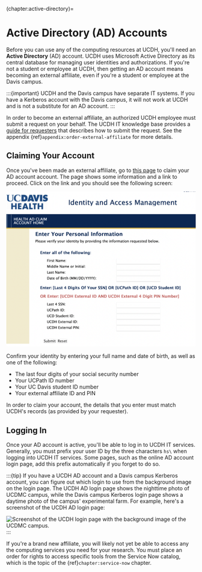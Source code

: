 (chapter:active-directory)=
# Active Directory (AD) Accounts

Before you can use any of the computing resources at UCDH, you'll need an
**Active Directory** (AD) account. UCDH uses Microsoft Active Directory as its
central database for managing user identities and authorizations. If you're not
a student or employee at UCDH, then getting an AD account means becoming an
external affiliate, even if you're a student or employee at the Davis campus.

:::{important}
UCDH and the Davis campus have separate IT systems. If you have a Kerberos
account with the Davis campus, it will not work at UCDH and is not a substitute
for an AD account.
:::

<!-- FIXME: who's authorized to submit affiliate requests? -->

In order to become an external affiliate, an authorized UCDH employee must
submit a request on your behalf. The UCDH IT knowledge base provides a [guide
for requesters][ad-account-request] that describes how to submit the request.
See the appendix {ref}`appendix:order-external-affiliate` for more details.

[ad-account-request]: https://ucdh.service-now.com/itss?id=kb_article_view&sys_kb_id=b233d4161bfd5d501c9e4223cd4bcba5


## Claiming Your Account

Once you've been made an external affiliate, go to [this
page][claim-ad-account] to claim your AD account account. The page shows some
information and a link to proceed. Click on the link and you should see the
following screen:

[claim-ad-account]: https://hsiam.ucdavis.edu/selfservice/claimaccount

![Screenshot of the form that allows you to claim your Active Directory account](../img/claim-AD-account.png)

Confirm your identity by entering your full name and date of birth, as well as
one of the following:

- The last four digits of your social security number
- Your UCPath ID number
- Your UC Davis student ID number
- Your external affiliate ID and PIN

In order to claim your account, the details that you enter must match UCDH's
records (as provided by your requester).


## Logging In

Once your AD account is active, you'll be able to log in to UCDH IT services.
Generally, you must prefix your user ID by the three characters `hs\` when
logging into UCDH IT services. Some pages, such as the online AD account login
page, add this prefix automatically if you forget to do so.


:::{tip}
If you have a UCDH AD account and a Davis campus Kerberos account, you can
figure out which login to use from the background image on the login page. The
UCDH AD login page shows the nighttime photo of UCDMC campus, while the Davis
campus Kerberos login page shows a daytime photo of the campus' experimental
farm. For example, here's a screenshot of the UCDH AD login page:

![Screenshot of the UCDH login page with the background image of the UCDMC campus.](../img/ucdh-login.png)
:::

If you're a brand new affiliate, you will likely not yet be able to access any
the computing services you need for your research. You must place an order for
rights to access specific tools from the Service Now catalog, which is the
topic of the {ref}`chapter:service-now` chapter.

